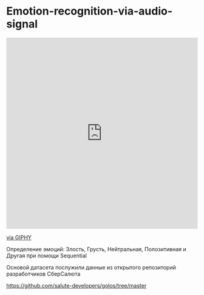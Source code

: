 # Emotion-recognition-via-audio-signal

<div style="width:100%;height:0;padding-bottom:100%;position:relative;"><iframe src="https://giphy.com/embed/XMaB779YCmP9m" width="100%" height="100%" style="position:absolute" frameBorder="0" class="giphy-embed" allowFullScreen></iframe></div><p><a href="https://giphy.com/gifs/hoppip-art-hoppip-XMaB779YCmP9m">via GIPHY</a></p>

Определение эмоций: Злость, Грусть, Нейтральная, Полозитивная и Другая при помощи Sequential

Основой датасета послужили данные из открытого репозиторий разработчиков СберСалюта

https://github.com/salute-developers/golos/tree/master
